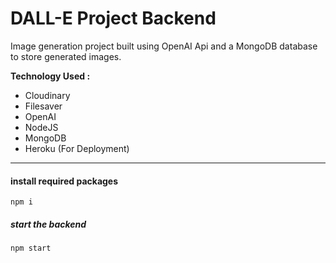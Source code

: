 # **DALL-E Project Backend**

Image generation project built using OpenAI Api and a MongoDB database to store generated images.

**Technology Used :**

- Cloudinary
- Filesaver
- OpenAI
- NodeJS
- MongoDB
- Heroku (For Deployment)

---

#### install required packages

`npm i`

##### start the backend

`npm start`
